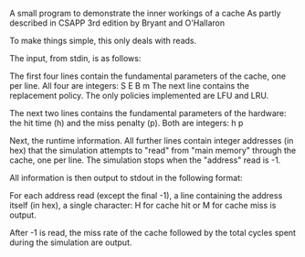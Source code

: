 A small program to demonstrate the inner workings of a cache 
As partly described in CSAPP 3rd edition by Bryant and O'Hallaron

To make things simple, this only deals with reads.

The input, from stdin, is as follows:

The first four lines contain the fundamental parameters of the cache, one per line. 
All four are integers: S E B m 
The next line contains the replacement policy. The only policies implemented are LFU and LRU.

The next two lines contains the fundamental parameters of the hardware: 
the hit time (h) and the miss penalty (p). 
Both are integers: h p 

Next, the runtime information. 
All further lines contain integer addresses (in hex) that the simulation attempts to "read" from "main memory" through the cache, one per line. 
The simulation stops when the "address" read is -1.

All information is then output to stdout in the following format:

For each address read (except the final -1), a line containing the address itself (in hex), a single character: H for cache hit or M for cache miss is output.

After -1 is read, the miss rate of the cache followed by the total cycles spent during the simulation are output.
